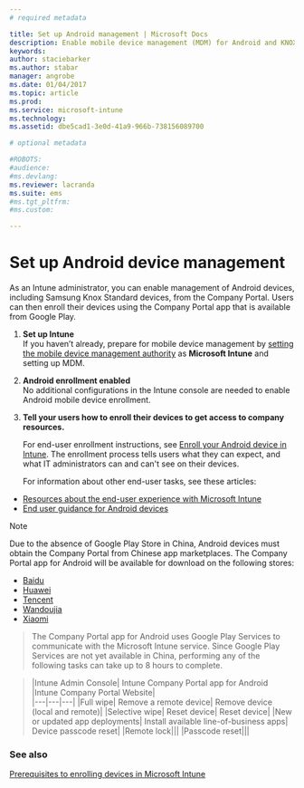 ```yaml
---
# required metadata

title: Set up Android management | Microsoft Docs
description: Enable mobile device management (MDM) for Android and KNOX Standard devices with Microsoft Intune.
keywords:
author: staciebarker
ms.author: stabar
manager: angrobe
ms.date: 01/04/2017
ms.topic: article
ms.prod:
ms.service: microsoft-intune
ms.technology:
ms.assetid: dbe5cad1-3e0d-41a9-966b-738156089700

# optional metadata

#ROBOTS:
#audience:
#ms.devlang:
ms.reviewer: lacranda
ms.suite: ems
#ms.tgt_pltfrm:
#ms.custom:

---
```


# Set up Android device management
As an Intune administrator, you can enable management of Android devices, including Samsung Knox Standard devices, from the Company Portal. Users can then enroll their devices using the Company Portal app that is available from Google Play.

1.  **Set up Intune**<br>
    If you haven’t already, prepare for mobile device management by  [setting the mobile device management authority](prerequisites-for-enrollment.md#step-2-set-mdm-authority) as **Microsoft Intune** and setting up MDM.

2.  **Android enrollment enabled**<br>
    No additional configurations in the Intune console are needed to enable Android mobile device enrollment.

3.  **Tell your users how to enroll their devices to get access to company resources.**

	For end-user enrollment instructions, see [Enroll your Android device in Intune](../enduser/enroll-your-device-in-intune-android.md). The enrollment process tells users what they can expect, and what IT administrators can and can't see on their devices.

	For information about other end-user tasks, see these articles:
  - [Resources about the end-user experience with Microsoft Intune](what-to-tell-your-end-users-about-using-microsoft-intune.md)
  - [End user guidance for Android devices](../enduser/using-your-android-device-with-intune.md)

> [!Note] 
> Due to the absence of Google Play Store in China, Android devices must obtain the Company Portal from Chinese app marketplaces. The Company Portal app for Android will be available for download on the following stores:
* [Baidu](https://go.microsoft.com/fwlink/?linkid=836946)
* [Huawei](https://go.microsoft.com/fwlink/?linkid=836948)
* [Tencent](https://go.microsoft.com/fwlink/?linkid=836949)
* [Wandoujia](https://go.microsoft.com/fwlink/?linkid=836950)
* [Xiaomi](https://go.microsoft.com/fwlink/?linkid=836947)

> The Company Portal app for Android uses Google Play Services to communicate with the Microsoft Intune service. Since Google Play Services are not yet available in China, performing any of the following tasks can take up to 8 hours to complete. 

> |Intune Admin Console| Intune Company Portal app for Android |Intune Company Portal Website|   
|---|---|---|
|Full wipe| Remove a remote device| Remove device (local and remote)|
|Selective wipe| Reset device| Reset device|
|New or updated app deployments| Install available line-of-business apps| Device passcode reset|
|Remote lock|||
|Passcode reset|||

### See also
[Prerequisites to enrolling devices in Microsoft Intune](prerequisites-for-enrollment.md)
